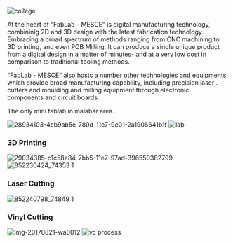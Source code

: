 
![college](https://user-images.githubusercontent.com/30692817/29888553-2e3d16dc-8d76-11e7-8a85-f9da19e0ea39.jpg)

At the heart of “FabLab - MESCE” is digital manufacturing technology,
combininig 2D and 3D design with the latest fabrication technology. Embracing
a broad spectrum of methods ranging from CNC machining to 3D printing, and
even PCB Milling. It can produce a single unique product from a digital design
in a matter of minutes- and at a very low cost in comparison to traditional tooling
methods.


“FabLab - MESCE” also hosts a number other technologies and equipments
which provide broad manufacturing capability, including precision laser
. cutters and moulding and milling equipment through electronic
. components and circuit boards.


The only mini fablab in malabar area.

![28934103-4cb9ab5e-789d-11e7-9e01-2a1906641b1f](https://user-images.githubusercontent.com/30692817/29534343-79635062-866a-11e7-945a-c8b8c60cf883.jpg)
![lab](https://user-images.githubusercontent.com/30692817/29534382-a6b7013a-866a-11e7-81e5-dfbe7451592d.jpg)

### 3D Printing

![29034385-c1c58e84-7bb5-11e7-97ad-396550382799](https://user-images.githubusercontent.com/30692817/29534350-854a21ee-866a-11e7-8135-6321e2874798.jpg)
![852236424_74353 1](https://user-images.githubusercontent.com/30692817/29534357-8d91e10c-866a-11e7-824b-6f8704ae6c25.jpg)

### Laser Cutting


![852240798_74849 1](https://user-images.githubusercontent.com/30692817/29534359-8f45be38-866a-11e7-9079-0ae3d1a27129.jpg)

### Vinyl Cutting

![img-20170821-wa0012](https://user-images.githubusercontent.com/30692817/29534368-976981d0-866a-11e7-8959-bbd4e3429d7c.jpg) 
![vc process](https://user-images.githubusercontent.com/30692817/29534384-a83c49ac-866a-11e7-89f6-0bd979e9c4e7.jpg)
